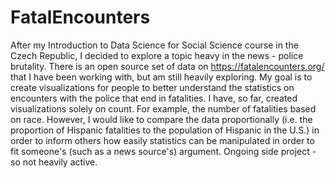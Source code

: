 # FatalEncounters
After my Introduction to Data Science for Social Science course in the Czech Republic, I decided to explore a topic heavy in the news - police brutality. There is an open source set of data on https://fatalencounters.org/ that I have been working with, but am still heavily exploring. My goal is to create visualizations for people to better understand the statistics on encounters with the police that end in fatalities.  I have, so far, created visualizations solely on count. For example, the number of fatalities based on race. However, I would like to compare the data proportionally (i.e. the proportion of Hispanic fatalities to the population of Hispanic in the U.S.) in order to inform others how easily statistics can be manipulated in order to fit someone's (such as a news source's) argument. Ongoing side project - so not heavily active.
